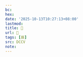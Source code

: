 ```yaml
---
bc:
hex:
date: '2025-10-13T10:27:13+08:00'
lastmod:
title: 􁾱
url: 􁾱
tags: [辰]
src: DCCV
note:
---
```


